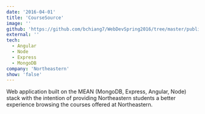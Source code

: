 ```yaml
---
date: '2016-04-01'
title: 'CourseSource'
image: ''
github: 'https://github.com/bchiang7/WebDevSpring2016/tree/master/public/project'
external: ''
tech:
  - Angular
  - Node
  - Express
  - MongoDB
company: 'Northeastern'
show: 'false'
---
```


Web application built on the MEAN (MongoDB, Express, Angular, Node) stack with the intention of providing Northeastern students a better experience browsing the courses offered at Northeastern.
